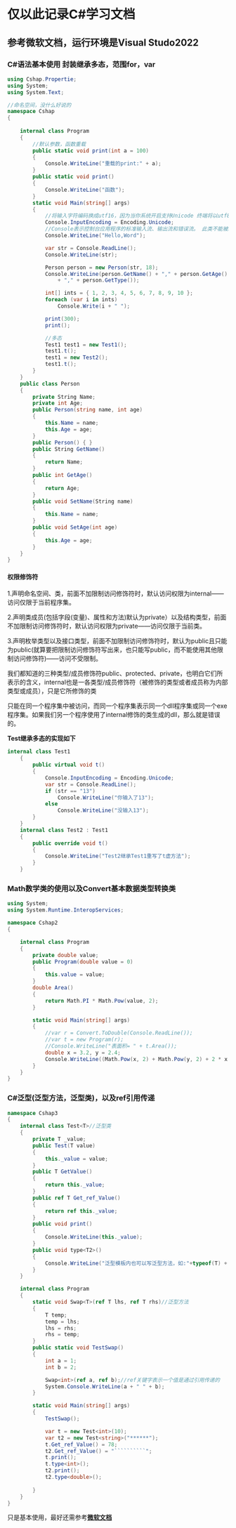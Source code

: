 # 仅以此记录C#学习文档

## 参考微软文档，运行环境是Visual Studo2022

### C#语法基本使用 封装继承多态，范围for，var

``` C#
using Cshap.Propertie;
using System;
using System.Text;

//命名空间，没什么好说的
namespace Cshap
{
    
    internal class Program
    {
        //默认参数，函数重载
        public static void print(int a = 100)
        {
            Console.WriteLine("重载的print:" + a);
        }
        public static void print()
        {
            Console.WriteLine("函数");
        }
        static void Main(string[] args)
        {
            //将输入字符编码换成utf16，因为当你系统开启支持Unicode 终端将以utf8显示，但是powershell读取字符串内部转换为utf16再传递给net api，所以我们只需要改变输入字符编码
            Console.InputEncoding = Encoding.Unicode;
            //Console表示控制台应用程序的标准输入流、输出流和错误流。 此类不能被继承
            Console.WriteLine("Hello,Word");

            var str = Console.ReadLine();
            Console.WriteLine(str);

            Person person = new Person(str, 18);
            Console.WriteLine(person.GetName() + "," + person.GetAge()
                + "," + person.GetType());

            int[] ints = { 1, 2, 3, 4, 5, 6, 7, 8, 9, 10 };
            foreach (var i in ints)
                Console.Write(i + " ");

            print(300);
            print();

            //多态
            Test1 test1 = new Test1();
            test1.t();
            test1 = new Test2();
            test1.t();
        }
    }
    public class Person
    {
        private String Name;
        private int Age;
        public Person(string name, int age)
        {
            this.Name = name;
            this.Age = age;
        }
        public Person() { }
        public String GetName()
        {
            return Name;
        }
        public int GetAge()
        {
            return Age;
        }
        public void SetName(String name)
        {
            this.Name = name;
        }
        public void SetAge(int age)
        {
            this.Age = age;
        }
    }
}
```

#### 权限修饰符

1.声明命名空间、类，前面不加限制访问修饰符时，默认访问权限为internal——访问仅限于当前程序集。 

2.声明类成员(包括字段(变量)、属性和方法)默认为private）以及结构类型，前面不加限制访问修饰符时，默认访问权限为private——访问仅限于当前类。

3.声明枚举类型以及接口类型，前面不加限制访问修饰符时，默认为public且只能为public(就算要把限制访问修饰符写出来，也只能写public，而不能使用其他限制访问修饰符)——访问不受限制。

我们都知道的三种类型/成员修饰符public、protected、private，也明白它们所表示的含义，internal也是一各类型/成员修饰符（被修饰的类型或者成员称为内部类型或成员），只是它所修饰的类

只能在同一个程序集中被访问，而同一个程序集表示同一个dll程序集或同一个exe程序集。如果我们另一个程序使用了internal修饰的类生成的dll，那么就是错误的。

**Test继承多态的实现如下**

``` C#
internal class Test1
    {
        public virtual void t()
        {
            Console.InputEncoding = Encoding.Unicode;
            var str = Console.ReadLine();
            if (str == "13")
                Console.WriteLine("你输入了13");
            else
                Console.WriteLine("没输入13");
        }
    }
    internal class Test2 : Test1
    {
        public override void t()
        {
            Console.WriteLine("Test2继承Test1重写了t虚方法");
        }
    }
```

### Math数学类的使用以及Convert基本数据类型转换类

``` C#
using System;
using System.Runtime.InteropServices;

namespace Cshap2
{

    internal class Program
    {
        private double value;
        public Program(double value = 0)
        {
            this.value = value;
        }
        double Area()
        {
            return Math.PI * Math.Pow(value, 2);
        }

        static void Main(string[] args)
        {
            //var r = Convert.ToDouble(Console.ReadLine());
            //var t = new Program(r);
            //Console.WriteLine("表面积= " + t.Area());
            double x = 3.2, y = 2.4;
            Console.WriteLine((Math.Pow(x, 2) + Math.Pow(y, 2) + 2 * x * y) / (2 * x - 3 * y));
        }
    }
}

```

### C#泛型(泛型方法，泛型类)，以及ref引用传递

``` C#
namespace Cshap3
{
    internal class Test<T>//泛型类
    {
        private T _value;
        public Test(T value)
        {
            this._value = value;
        }
        public T GetValue()
        {
            return this._value;
        }
        public ref T Get_ref_Value()
        {
            return ref this._value;
        }
        public void print()
        {
            Console.WriteLine(this._value);
        }
        public void type<T2>()
        {
            Console.WriteLine("泛型模板内也可以写泛型方法，如:"+typeof(T) + " " + typeof(T2));
        }
    }

    internal class Program
    {
        static void Swap<T>(ref T lhs, ref T rhs)//泛型方法
        {
            T temp;
            temp = lhs;
            lhs = rhs;
            rhs = temp;
        }
        public static void TestSwap()
        {
            int a = 1;
            int b = 2;

            Swap<int>(ref a, ref b);//ref关键字表示一个值是通过引用传递的
            System.Console.WriteLine(a + " " + b);
        }

        static void Main(string[] args)
        {
            TestSwap();

            var t = new Test<int>(10);
            var t2 = new Test<string>("******");
            t.Get_ref_Value() = 78;
            t2.Get_ref_Value() = "``````````";
            t.print();
            t.type<int>();
            t2.print();
            t2.type<double>();
            
        }
    }
}

```

只是基本使用，最好还需参考[**微软文档**](https://docs.microsoft.com/zh-cn/dotnet/csharp/programming-guide/generics/generic-interfaces)
